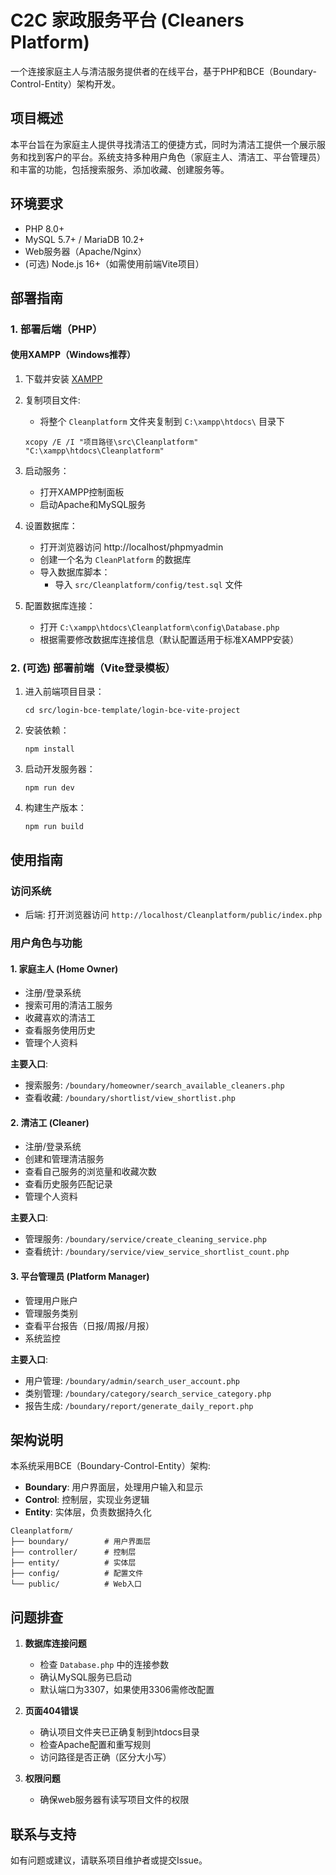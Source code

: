 # C2C 家政服务平台 (Cleaners Platform)

一个连接家庭主人与清洁服务提供者的在线平台，基于PHP和BCE（Boundary-Control-Entity）架构开发。

## 项目概述

本平台旨在为家庭主人提供寻找清洁工的便捷方式，同时为清洁工提供一个展示服务和找到客户的平台。系统支持多种用户角色（家庭主人、清洁工、平台管理员）和丰富的功能，包括搜索服务、添加收藏、创建服务等。

## 环境要求

- PHP 8.0+
- MySQL 5.7+ / MariaDB 10.2+
- Web服务器（Apache/Nginx）
- (可选) Node.js 16+（如需使用前端Vite项目）

## 部署指南

### 1. 部署后端（PHP）

#### 使用XAMPP（Windows推荐）

1. 下载并安装 [XAMPP](https://www.apachefriends.org/)

2. 复制项目文件:
   - 将整个 `Cleanplatform` 文件夹复制到 `C:\xampp\htdocs\` 目录下
   ```
   xcopy /E /I "项目路径\src\Cleanplatform" "C:\xampp\htdocs\Cleanplatform"
   ```

3. 启动服务：
   - 打开XAMPP控制面板
   - 启动Apache和MySQL服务

4. 设置数据库：
   - 打开浏览器访问 http://localhost/phpmyadmin
   - 创建一个名为 `CleanPlatform` 的数据库
   - 导入数据库脚本：
     - 导入 `src/Cleanplatform/config/test.sql` 文件

5. 配置数据库连接：
   - 打开 `C:\xampp\htdocs\Cleanplatform\config\Database.php`
   - 根据需要修改数据库连接信息（默认配置适用于标准XAMPP安装）

### 2. (可选) 部署前端（Vite登录模板）

1. 进入前端项目目录：
   ```
   cd src/login-bce-template/login-bce-vite-project
   ```

2. 安装依赖：
   ```
   npm install
   ```

3. 启动开发服务器：
   ```
   npm run dev
   ```

4. 构建生产版本：
   ```
   npm run build
   ```

## 使用指南

### 访问系统

- 后端: 打开浏览器访问 `http://localhost/Cleanplatform/public/index.php`

### 用户角色与功能

#### 1. 家庭主人 (Home Owner)

- 注册/登录系统
- 搜索可用的清洁工服务
- 收藏喜欢的清洁工
- 查看服务使用历史
- 管理个人资料

**主要入口**:
- 搜索服务: `/boundary/homeowner/search_available_cleaners.php`
- 查看收藏: `/boundary/shortlist/view_shortlist.php`

#### 2. 清洁工 (Cleaner)

- 注册/登录系统
- 创建和管理清洁服务
- 查看自己服务的浏览量和收藏次数
- 查看历史服务匹配记录
- 管理个人资料

**主要入口**:
- 管理服务: `/boundary/service/create_cleaning_service.php`
- 查看统计: `/boundary/service/view_service_shortlist_count.php`

#### 3. 平台管理员 (Platform Manager)

- 管理用户账户
- 管理服务类别
- 查看平台报告（日报/周报/月报）
- 系统监控

**主要入口**:
- 用户管理: `/boundary/admin/search_user_account.php`
- 类别管理: `/boundary/category/search_service_category.php`
- 报告生成: `/boundary/report/generate_daily_report.php`

## 架构说明

本系统采用BCE（Boundary-Control-Entity）架构:

- **Boundary**: 用户界面层，处理用户输入和显示
- **Control**: 控制层，实现业务逻辑
- **Entity**: 实体层，负责数据持久化

```
Cleanplatform/
├── boundary/        # 用户界面层
├── controller/      # 控制层
├── entity/          # 实体层
├── config/          # 配置文件
└── public/          # Web入口
```

## 问题排查

1. **数据库连接问题**
   - 检查 `Database.php` 中的连接参数
   - 确认MySQL服务已启动
   - 默认端口为3307，如果使用3306需修改配置

2. **页面404错误**
   - 确认项目文件夹已正确复制到htdocs目录
   - 检查Apache配置和重写规则
   - 访问路径是否正确（区分大小写）

3. **权限问题**
   - 确保web服务器有读写项目文件的权限

## 联系与支持

如有问题或建议，请联系项目维护者或提交Issue。